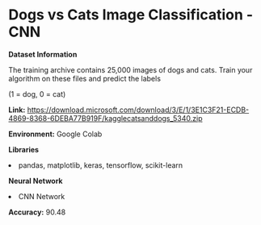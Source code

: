 # Dogs vs Cats Image Classification - CNN


**Dataset Information**

The training archive contains 25,000 images of dogs and cats. Train your algorithm on these files and predict the labels

(1 = dog, 0 = cat)

**Link:** https://download.microsoft.com/download/3/E/1/3E1C3F21-ECDB-4869-8368-6DEBA77B919F/kagglecatsanddogs_5340.zip

**Environment:** Google Colab

**Libraries**

<li>pandas, matplotlib, keras, tensorflow, scikit-learn

**Neural Network**

<li>CNN Network
  
**Accuracy:** 90.48
